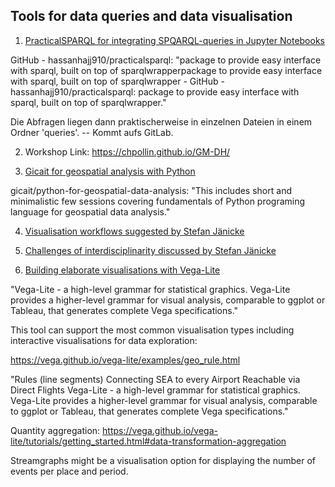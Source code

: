 ## Tools for data queries and data visualisation

1) [PracticalSPARQL for integrating SPQARQL-queries in Jupyter Notebooks](https://github.com/hassanhajj910/practicalsparql)

GitHub - hassanhajj910/practicalsparql: "package to provide easy interface with sparql, built on top of sparqlwrapperpackage to provide easy interface with sparql, 
built on top of sparqlwrapper - GitHub - hassanhajj910/practicalsparql: package to provide easy interface with sparql, built on top of sparqlwrapper."

Die Abfragen liegen dann praktischerweise in einzelnen Dateien in einem Ordner 'queries'. -- Kommt aufs GitLab.

2) Workshop Link: https://chpollin.github.io/GM-DH/

3) [Gicait for geospatial analysis with Python](https://github.com/gicait/python-for-geospatial-data-analysis)

gicait/python-for-geospatial-data-analysis: "This includes short and minimalistic few sessions covering fundamentals 
of Python programing language for geospatial data analysis."

4) [Visualisation workflows suggested by Stefan Jänicke](http://www.informatik.uni-leipzig.de/bsv/homepage/de/people/dr-stefan-j%C3%A4nicke)

5) [Challenges of interdisciplinarity discussed by Stefan Jänicke](http://www.informatik.uni-leipzig.de/~stjaenicke/balancing.pdf)

6) [Building elaborate visualisations with Vega-Lite](https://vega.github.io/vega-lite/examples/)

"Vega-Lite - a high-level grammar for statistical graphics. Vega-Lite provides a higher-level grammar for visual analysis, comparable to ggplot or Tableau, that generates complete Vega specifications."

This tool can support the most common visualisation types including interactive visualisations for data exploration:

https://vega.github.io/vega-lite/examples/geo_rule.html

"Rules (line segments) Connecting SEA to every Airport Reachable via Direct Flights
Vega-Lite - a high-level grammar for statistical graphics. 
Vega-Lite provides a higher-level grammar for visual analysis, comparable to ggplot or Tableau, that generates complete Vega specifications."

Quantity aggregation: https://vega.github.io/vega-lite/tutorials/getting_started.html#data-transformation-aggregation

Streamgraphs might be a visualisation option for displaying the number of events per place and period.
